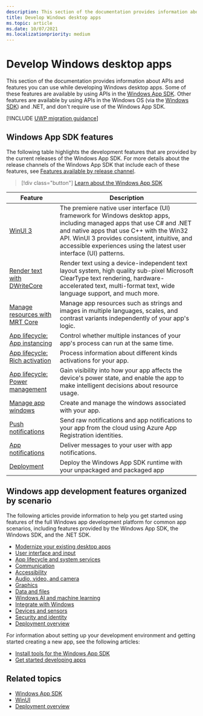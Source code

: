```yaml
---
description: This section of the documentation provides information about APIs and features you can use while developing a Windows desktop apps.
title: Develop Windows desktop apps
ms.topic: article
ms.date: 10/07/2021
ms.localizationpriority: medium
---
```


# Develop Windows desktop apps

This section of the documentation provides information about APIs and features you can use while developing Windows desktop apps. Some of these features are available by using APIs in the [Windows App SDK](../windows-app-sdk/index.md). Other features are available by using APIs in the Windows OS (via the [Windows SDK](https://developer.microsoft.com/windows/downloads/windows-sdk)) and .NET, and don't require use of the Windows App SDK.

[!INCLUDE [UWP migration guidance](../windows-app-sdk/includes/uwp-app-sdk-migration-pointer.md)]

## Windows App SDK features

The following table highlights the development features that are provided by the current releases of the Windows App SDK. For more details about the release channels of the Windows App SDK that include each of these features, see [Features available by release channel](../windows-app-sdk/release-channels.md#features-available-by-release-channel).

> [!div class="button"]
> [Learn about the Windows App SDK](../windows-app-sdk/index.md)

| Feature | Description |
|--|--|
| [WinUI 3](../winui/index.md) | The premiere native user interface (UI) framework for Windows desktop apps, including managed apps that use C# and .NET and native apps that use C++ with the Win32 API. WinUI 3 provides consistent, intuitive, and accessible experiences using the latest user interface (UI) patterns. |
| [Render text with DWriteCore](../windows-app-sdk/dwritecore.md) | Render text using a device-independent text layout system, high quality sub-pixel Microsoft ClearType text rendering, hardware-accelerated text, multi-format text, wide language support, and much more. |
| [Manage resources with MRT Core](../windows-app-sdk/mrtcore/mrtcore-overview.md) | Manage app resources such as strings and images in multiple languages, scales, and contrast variants independently of your app's logic. |
| [App lifecycle: App instancing](../windows-app-sdk/applifecycle/applifecycle-instancing.md) | Control whether multiple instances of your app's process can run at the same time. |
| [App lifecycle: Rich activation](../windows-app-sdk/applifecycle/applifecycle-rich-activation.md) | Process information about different kinds activations for your app. |
| [App lifecycle: Power management](../windows-app-sdk/applifecycle/applifecycle-power.md) | Gain visibility into how your app affects the device's power state, and enable the app to make intelligent decisions about resource usage. |
| [Manage app windows](../windows-app-sdk/windowing/windowing-overview.md) | Create and manage the windows associated with your app. |
| [Push notifications](../windows-app-sdk/notifications/push-notifications/index.md) | Send raw notifications and app notifications to your app from the cloud using Azure App Registration identities. |
| [App notifications](../windows-app-sdk/notifications/app-notifications/index.md) | Deliver messages to your user with app notifications. |
| [Deployment](../windows-app-sdk/deployment-architecture.md) | Deploy the Windows App SDK runtime with your unpackaged and packaged app |

## Windows app development features organized by scenario

The following articles provide information to help you get started using features of the full Windows app development platform for common app scenarios, including features provided by the Windows App SDK, the Windows SDK, and the .NET SDK.

* [Modernize your existing desktop apps](../desktop/modernize/index.md)
* [User interface and input](user-interface.md)
* [App lifecycle and system services](app-lifecycle-and-system-services.md)
* [Communication](communication.md)
* [Accessibility](accessibility.md)
* [Audio, video, and camera](audio-video-camera.md)
* [Graphics](graphics.md)
* [Data and files](data-and-files.md)
* [Windows AI and machine learning](/windows/ai/)
* [Integrate with Windows](/windows-integration/index.md)
* [Devices and sensors](devices-and-sensors.md)
* [Security and identity](security-and-identity.md)
* [Deployment overview](../package-and-deploy/index.md)

For information about setting up your development environment and getting started creating a new app, see the following articles:

* [Install tools for the Windows App SDK](../windows-app-sdk/set-up-your-development-environment.md)
* [Get started developing apps](../get-started/index.md)

## Related topics

* [Windows App SDK](../windows-app-sdk/index.md)
* [WinUI](../winui/index.md)
* [Deployment overview](../package-and-deploy/index.md)

